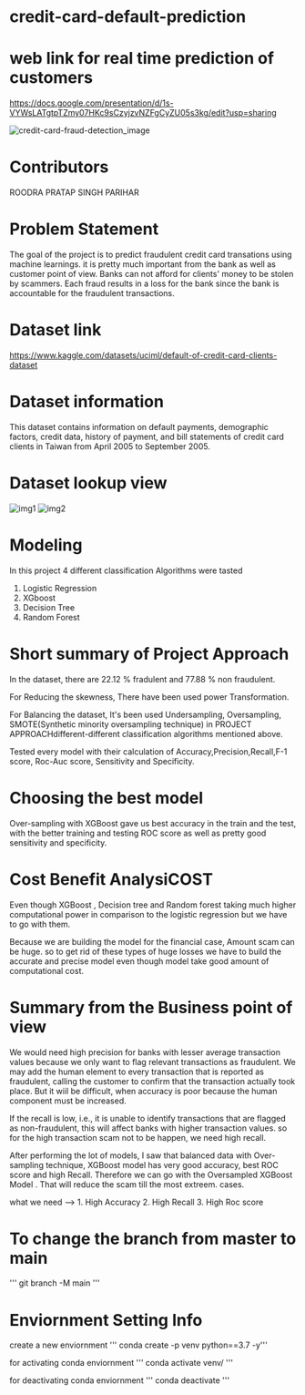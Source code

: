 # credit-card-default-prediction

# web link for real time prediction of customers
 https://docs.google.com/presentation/d/1s-VYWsLATgtpTZmy07HKc9sCzyjzvNZFgCyZU05s3kg/edit?usp=sharing
   

![credit-card-fraud-detection_image](https://user-images.githubusercontent.com/113835698/218536166-a3340aac-b3b8-4df3-a1e1-3d02255621dc.jpg)



# Contributors
  ROODRA PRATAP SINGH PARIHAR


# Problem Statement
The goal of the project is to predict fraudulent credit card transations using machine learnings. it is pretty much important from the bank as well as customer point of view. Banks can not afford for clients' money to be stolen by scammers. Each fraud results in a loss for the bank since the bank is accountable for the fraudulent transactions.

# Dataset link
https://www.kaggle.com/datasets/uciml/default-of-credit-card-clients-dataset

# Dataset information
This dataset contains information on default payments, demographic factors, credit data, history of payment, and bill statements
of credit card clients in Taiwan from April 2005 to September 2005.

# Dataset lookup view
 ![img1](https://user-images.githubusercontent.com/113835698/218663213-7d4ba745-b5b6-47e1-9fef-59f5eba21770.jpg)
 ![img2](https://user-images.githubusercontent.com/113835698/218663668-5875aabc-2dfd-40ee-844c-1f45684bcfd2.jpg)



# Modeling 
 In this project 4 different classification Algorithms were tasted
  1. Logistic Regression
  2. XGboost 
  3. Decision Tree
  4. Random Forest

# Short summary of Project Approach 

  In the dataset, there are 22.12 % fradulent and 77.88 % non fraudulent.
  
  For Reducing the skewness, There have been used power Transformation.

  For Balancing the dataset, It's been used Undersampling, Oversampling, SMOTE(Synthetic minority oversampling technique) in PROJECT APPROACHdifferent-different classification algorithms mentioned above.

  Tested every model with their calculation of Accuracy,Precision,Recall,F-1 score, Roc-Auc score, Sensitivity and Specificity.


  
  
# Choosing the best model
Over-sampling with XGBoost gave us best accuracy in the train and the test, with the better training and testing ROC score as well as pretty good sensitivity and specificity.

# Cost Benefit AnalysiCOST 
Even though XGBoost , Decision tree and Random forest taking much higher computational power in comparison to the logistic regression but we have to go with them.

Because we are building the model for the financial case, Amount scam can be huge. so to get rid of these types of huge losses we have to build the accurate and precise model even though model take good amount of computational cost.

# Summary from the Business point of view
 We would need high precision for banks with lesser average transaction values because we only want to flag relevant transactions as fraudulent. We may add the human element to every transaction that is reported as fraudulent, calling the customer to confirm that the transaction actually took place. But it wiil be difficult, when accuracy is poor because the human component must be increased.
 



If the recall is low, i.e., it is unable to identify transactions that are flagged as non-fraudulent, this will affect banks with higher transaction values. so for the high transaction scam not to be happen, we need high recall.


After performing the lot of models, I saw that balanced data with Over-sampling technique, XGBoost model has very good accuracy, best ROC score and high Recall. Therefore we can go with the Oversampled XGBoost Model . That will reduce the scam till the most extreem. cases.

what we need --> 1. High Accuracy 2. High Recall 3. High Roc score





# To change the branch from master to main
''' git branch -M main '''

# Enviornment Setting Info
create a new enviornment
       ''' conda create -p venv python==3.7 -y'''

for activating conda enviornment
''' conda activate venv/ '''

for deactivating conda enviornment
''' conda deactivate '''



